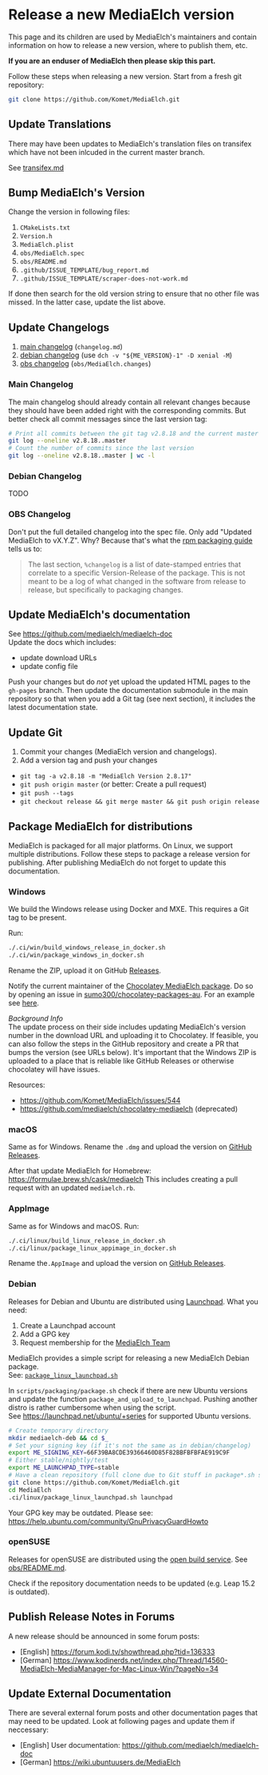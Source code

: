 # Release a new MediaElch version

This page and its children are used by MediaElch's maintainers and contain information
on how to release a new version, where to publish them, etc.

**If you are an enduser of MediaElch then please skip this part.**

Follow these steps when releasing a new version. Start from a fresh git repository:

```sh
git clone https://github.com/Komet/MediaElch.git
```

## Update Translations

There may have been updates to MediaElch's translation files on transifex which
have not been inlcuded in the current master branch.

See [transifex.md](transifex.md)


## Bump MediaElch's Version

Change the version in following files:

 1. `CMakeLists.txt`
 1. `Version.h`
 1. `MediaElch.plist`
 1. `obs/MediaElch.spec`
 1. `obs/README.md`
 1. `.github/ISSUE_TEMPLATE/bug_report.md`
 1. `.github/ISSUE_TEMPLATE/scraper-does-not-work.md`

If done then search for the old version string to ensure that no other
file was missed. In the latter case, update the list above.


## Update Changelogs

 1. [main changelog](#main-changelog) (`changelog.md`)
 2. [debian changelog](#debian-changelog) (use `dch -v "${ME_VERSION}-1" -D xenial -M`)
 3. [obs changelog](#obs-changelog) (`obs/MediaElch.changes`)

### Main Changelog
The main changelog should already contain all relevant changes because
they should have been added right with the corresponding commits.
But better check all commit messages since the last version tag:

```sh
# Print all commits between the git tag v2.8.18 and the current master branch
git log --oneline v2.8.18..master
# Count the number of commits since the last version
git log --oneline v2.8.18..master | wc -l
```


### Debian Changelog

TODO


### OBS Changelog
Don't put the full detailed changelog into the spec file. Only add "Updated MediaElch to vX.Y.Z".
Why? Because that's what the [rpm packaging guide][rpm-guide] tells us to:

> The last section, `%changelog` is a list of date-stamped entries that correlate to a
> specific Version-Release of the package.  This is not meant to be a log of what
> changed in the software from release to release, but specifically to packaging changes.

[rpm-guide]: https://rpm-guide.readthedocs.io/en/latest/rpm-guide.html#working-with-spec-files


## Update MediaElch's documentation

See https://github.com/mediaelch/mediaelch-doc  
Update the docs which includes:

 - update download URLs
 - update config file

Push your changes but do *not* yet upload the updated HTML pages to the `gh-pages` branch.
Then update the documentation submodule in the main repository so that when you
add a Git tag (see next section), it includes the latest documentation state.


## Update Git

 1. Commit your changes (MediaElch version and changelogs).
 2. Add a version tag and push your changes
 
  - `git tag -a v2.8.18 -m "MediaElch Version 2.8.17"`
  - `git push origin master` (or better: Create a pull request)
  - `git push --tags`
  - `git checkout release && git merge master && git push origin release`


## Package MediaElch for distributions

MediaElch is packaged for all major platforms. On Linux, we support multiple distributions.
Follow these steps to package a release version for publishing. After publishing MediaElch
do not forget to update this documentation.


### Windows

We build the Windows release using Docker and MXE.  This requires a Git tag to be present.

Run:
```sh
./.ci/win/build_windows_release_in_docker.sh
./.ci/win/package_windows_in_docker.sh
```

Rename the ZIP, upload it on GitHub [Releases](https://github.com/Komet/MediaElch/releases).

Notify the current maintainer of the [Chocolatey MediaElch package][choco].
Do so by opening an issue in [sumo300/chocolatey-packages-au](https://github.com/sumo300/chocolatey-packages-au/).
For an example see [here](https://github.com/sumo300/chocolatey-packages-au/issues/1).

_Background Info_  
The update process on their side includes updating MediaElch's version number in the
download URL and uploading it to Chocolatey.  If feasible, you can also follow the steps in
the GitHub repository and create a PR that bumps the version (see URLs below).
It's important that the Windows ZIP is uploaded to a place that is reliable like
GitHub Releases or otherwise chocolatey will have issues.

Resources:
 - https://github.com/Komet/MediaElch/issues/544
 - https://github.com/mediaelch/chocolatey-mediaelch (deprecated)


### macOS

Same as for Windows. Rename the `.dmg` and upload the version on
[GitHub Releases](https://github.com/Komet/MediaElch/releases).

After that update MediaElch for Homebrew: https://formulae.brew.sh/cask/mediaelch
This includes creating a pull request with an updated `mediaelch.rb`.


### AppImage

Same as for Windows and macOS. Run:

```sh
./.ci/linux/build_linux_release_in_docker.sh
./.ci/linux/package_linux_appimage_in_docker.sh
```

Rename the`.AppImage` and upload the version on
[GitHub Releases](https://github.com/Komet/MediaElch/releases).


### Debian

Releases for Debian and Ubuntu are distributed using [Launchpad](https://launchpad.net/).
What you need:

 1. Create a Launchpad account
 2. Add a GPG key
 3. Request membership for the [MediaElch Team](https://launchpad.net/~mediaelch)

MediaElch provides a simple script for releasing a new MediaElch Debian package.  
See: [`package_linux_launchpad.sh`](../../.ci/linux/package_linux_launchpad.sh)

In `scripts/packaging/package.sh` check if there are new Ubuntu versions and
update the function `package_and_upload_to_launchpad`. Pushing another distro
is rather cumbersome when using the script.  
See https://launchpad.net/ubuntu/+series for supported Ubuntu versions.

```sh
# Create temporary directory
mkdir mediaelch-deb && cd $_
# Set your signing key (if it's not the same as in debian/changelog)
export ME_SIGNING_KEY=66F39BA8CDE39366460D85F82BBFBFBFAE919C9F
# Either stable/nightly/test
export ME_LAUNCHPAD_TYPE=stable
# Have a clean repository (full clone due to Git stuff in package*.sh script)
git clone https://github.com/Komet/MediaElch.git
cd MediaElch
.ci/linux/package_linux_launchpad.sh launchpad
```

Your GPG key may be outdated. Please see: <https://help.ubuntu.com/community/GnuPrivacyGuardHowto>


### openSUSE

Releases for openSUSE are distributed using the [open build service](https://build.opensuse.org/).
See [obs/README.md](https://github.com/Komet/MediaElch/blob/master/obs/README.md).

Check if the repository documentation needs to be updated (e.g. Leap 15.2 is outdated).


## Publish Release Notes in Forums

A new release should be announced in some forum posts:

 - [English] https://forum.kodi.tv/showthread.php?tid=136333
 - [German] https://www.kodinerds.net/index.php/Thread/14560-MediaElch-MediaManager-for-Mac-Linux-Win/?pageNo=34


## Update External Documentation

There are several external forum posts and other documentation pages that may
need to be updated. Look at following pages and update them if neccessary:

 - [English] User documentation: https://github.com/mediaelch/mediaelch-doc
 - [German] https://wiki.ubuntuusers.de/MediaElch

[choco]: https://chocolatey.org/packages/MediaElch/

